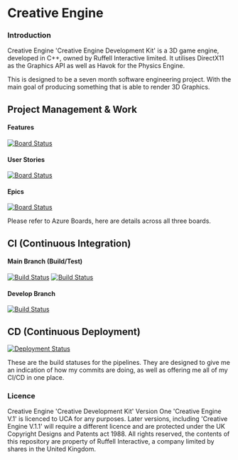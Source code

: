 # Creative Engine

### Introduction

Creative Engine 'Creative Engine Development Kit' is a 3D game engine, developed in C++, owned by Ruffell Interactive limited. It utilises DirectX11 as the Graphics API as well as Havok for the Physics Engine.

This is designed to be a seven month software engineering project. With the main goal of producing something that is able to render 3D Graphics.


## Project Management & Work 

#### Features

[![Board Status](https://dev.azure.com/Ruffell/aab1d92d-af41-4b47-b8c1-ca13ea8647c9/cab40caa-d637-4cec-bf25-3686bff782cd/_apis/work/boardbadge/6b04cf81-ee3e-4695-90ba-898f4322dca0)](https://dev.azure.com/Ruffell/aab1d92d-af41-4b47-b8c1-ca13ea8647c9/_boards/board/t/cab40caa-d637-4cec-bf25-3686bff782cd/Microsoft.FeatureCategory/)

#### User Stories

[![Board Status](https://dev.azure.com/Ruffell/aab1d92d-af41-4b47-b8c1-ca13ea8647c9/cab40caa-d637-4cec-bf25-3686bff782cd/_apis/work/boardbadge/10432a7a-c356-4a74-862f-490c2e404cd7?columnOptions=1)](https://dev.azure.com/Ruffell/aab1d92d-af41-4b47-b8c1-ca13ea8647c9/_boards/board/t/cab40caa-d637-4cec-bf25-3686bff782cd/Microsoft.RequirementCategory/)

#### Epics

[![Board Status](https://dev.azure.com/Ruffell/aab1d92d-af41-4b47-b8c1-ca13ea8647c9/cab40caa-d637-4cec-bf25-3686bff782cd/_apis/work/boardbadge/dc9705e9-8039-4c59-9ea6-dff0a4e1b2cd)](https://dev.azure.com/Ruffell/aab1d92d-af41-4b47-b8c1-ca13ea8647c9/_boards/board/t/cab40caa-d637-4cec-bf25-3686bff782cd/Microsoft.EpicCategory/)

Please refer to Azure Boards, here are details across all three boards.

## CI (Continuous Integration)

#### Main Branch (Build/Test)

[![Build Status](https://dev.azure.com/Ruffell/Creative%20Engine/_apis/build/status/Creative%20Engine?branchName=master)](https://dev.azure.com/Ruffell/Creative%20Engine/_build/latest?definitionId=3&branchName=master) 
[![Build Status](https://dev.azure.com/Ruffell/Creative%20Engine/_apis/build/status/Automatic%20Main%20CI?branchName=master)](https://dev.azure.com/Ruffell/Creative%20Engine/_build/latest?definitionId=11&branchName=master) 

#### Develop Branch

[![Build Status](https://dev.azure.com/Ruffell/Creative%20Engine/_apis/build/status/Creative%20Engine%20(1)?branchName=Develop)](https://dev.azure.com/Ruffell/Creative%20Engine/_build/latest?definitionId=9&branchName=Develop)

## CD (Continuous Deployment)

[![Deployment Status](https://vsrm.dev.azure.com/Ruffell/_apis/public/Release/badge/aab1d92d-af41-4b47-b8c1-ca13ea8647c9/1/1)](https://vsrm.dev.azure.com/Ruffell/_apis/public/Release/badge/aab1d92d-af41-4b47-b8c1-ca13ea8647c9/1/1)

These are the build statuses for the pipelines. They are designed to give me an indication of how my commits are doing, as well as offering me all of my CI/CD in one place.


### Licence

Creative Engine 'Creative Development Kit' Version One 'Creative Engine V.1' is licenced to UCA for any purposes. Later versions, including 'Creative Engine V.1.1' will require a different licence and are protected under the UK Copyright Designs and Patents act 1988.
All rights reserved, the contents of this repository are property of Ruffell Interactive, a company limited by shares in the United Kingdom.



